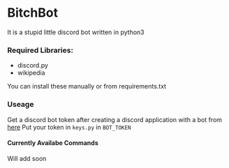 # BitchBot

It is a stupid little discord bot written in python3

### **Required Libraries:**

* discord.py
* wikipedia

You can install these manually or from requirements.txt

### Useage

Get a discord bot token after creating a discord application with a bot from [here](https://discordapp.com/developers/applications/)
Put your token in `keys.py` in `BOT_TOKEN`

#### Currently Availabe Commands
 
 Will add soon
